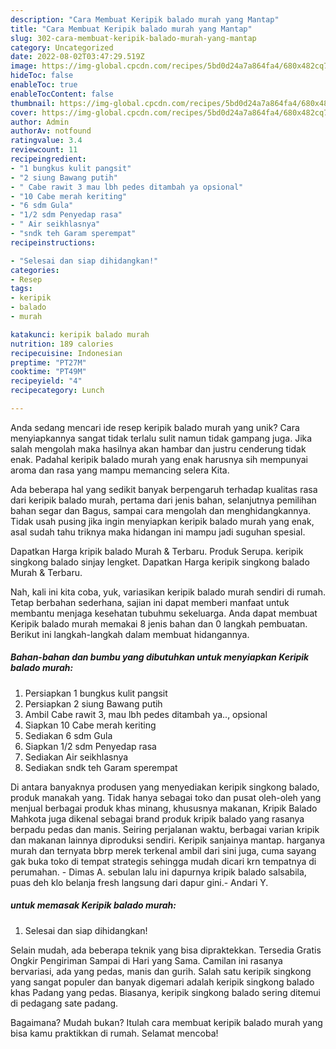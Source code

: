 ```yaml
---
description: "Cara Membuat Keripik balado murah yang Mantap"
title: "Cara Membuat Keripik balado murah yang Mantap"
slug: 302-cara-membuat-keripik-balado-murah-yang-mantap
category: Uncategorized
date: 2022-08-02T03:47:29.519Z
image: https://img-global.cpcdn.com/recipes/5bd0d24a7a864fa4/680x482cq70/keripik-balado-murah-foto-resep-utama.jpg
hideToc: false
enableToc: true
enableTocContent: false
thumbnail: https://img-global.cpcdn.com/recipes/5bd0d24a7a864fa4/680x482cq70/keripik-balado-murah-foto-resep-utama.jpg
cover: https://img-global.cpcdn.com/recipes/5bd0d24a7a864fa4/680x482cq70/keripik-balado-murah-foto-resep-utama.jpg
author: Admin
authorAv: notfound
ratingvalue: 3.4
reviewcount: 11
recipeingredient:
- "1 bungkus kulit pangsit"
- "2 siung Bawang putih"
- " Cabe rawit 3 mau lbh pedes ditambah ya opsional"
- "10 Cabe merah keriting"
- "6 sdm Gula"
- "1/2 sdm Penyedap rasa"
- " Air seikhlasnya"
- "sndk teh Garam sperempat"
recipeinstructions:

- "Selesai dan siap dihidangkan!"
categories:
- Resep
tags:
- keripik
- balado
- murah

katakunci: keripik balado murah 
nutrition: 189 calories
recipecuisine: Indonesian
preptime: "PT27M"
cooktime: "PT49M"
recipeyield: "4"
recipecategory: Lunch

---
```





Anda sedang mencari ide resep keripik balado murah yang unik? Cara menyiapkannya sangat tidak terlalu sulit namun tidak gampang juga. Jika salah mengolah maka hasilnya akan hambar dan justru cenderung tidak enak. Padahal keripik balado murah yang enak harusnya sih mempunyai aroma dan rasa yang mampu memancing selera Kita.





Ada beberapa hal yang sedikit banyak berpengaruh terhadap kualitas rasa dari keripik balado murah, pertama dari jenis bahan, selanjutnya pemilihan bahan segar dan Bagus, sampai cara mengolah dan menghidangkannya. Tidak usah pusing jika ingin menyiapkan keripik balado murah yang enak,      asal sudah tahu triknya maka hidangan ini mampu jadi suguhan spesial.














Dapatkan Harga kripik balado Murah &amp; Terbaru. Produk Serupa. keripik singkong balado sinjay lengket. Dapatkan Harga keripik singkong balado Murah &amp; Terbaru.






Nah, kali ini kita coba, yuk, variasikan keripik balado murah sendiri di rumah. Tetap berbahan sederhana, sajian ini dapat memberi manfaat untuk membantu menjaga kesehatan tubuhmu sekeluarga. Anda dapat membuat Keripik balado murah memakai 8 jenis bahan dan 0 langkah pembuatan. Berikut ini langkah-langkah dalam membuat hidangannya.

<!--inarticleads1-->

##### Bahan-bahan dan bumbu yang dibutuhkan untuk menyiapkan Keripik balado murah:

1. Persiapkan 1 bungkus kulit pangsit
1. Persiapkan 2 siung Bawang putih
1. Ambil  Cabe rawit 3, mau lbh pedes ditambah ya.., opsional
1. Siapkan 10 Cabe merah keriting
1. Sediakan 6 sdm Gula
1. Siapkan 1/2 sdm Penyedap rasa
1. Sediakan  Air seikhlasnya
1. Sediakan sndk teh Garam sperempat


Di antara banyaknya produsen yang menyediakan keripik singkong balado, produk manakah yang. Tidak hanya sebagai toko dan pusat oleh-oleh yang menjual berbagai produk khas minang, khususnya makanan, Kripik Balado Mahkota juga dikenal sebagai brand produk kripik balado yang rasanya berpadu pedas dan manis. Seiring perjalanan waktu, berbagai varian kripik dan makanan lainnya diproduksi sendiri. Keripik sanjainya mantap. harganya murah dan ternyata bbrp merek terkenal ambil dari sini juga, cuma sayang gak buka toko di tempat strategis sehingga mudah dicari krn tempatnya di perumahan. - Dimas A. sebulan lalu ini dapurnya kripik balado salsabila, puas deh klo belanja fresh langsung dari dapur gini.- Andari Y. 

<!--inarticleads2-->

#####  untuk memasak Keripik balado murah:


1. Selesai dan siap dihidangkan!

Selain mudah, ada beberapa teknik yang bisa dipraktekkan. Tersedia Gratis Ongkir Pengiriman Sampai di Hari yang Sama. Camilan ini rasanya bervariasi, ada yang pedas, manis dan gurih. Salah satu keripik singkong yang sangat populer dan banyak digemari adalah keripik singkong balado khas Padang yang pedas. Biasanya, keripik singkong balado sering ditemui di pedagang sate padang. 

Bagaimana? Mudah bukan? Itulah cara membuat keripik balado murah yang bisa kamu praktikkan di rumah. Selamat mencoba!
